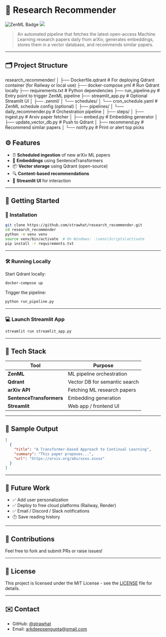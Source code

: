 # 🧠 Research Recommender

<p>
  <img src="https://blog.zenml.io/assets/logo_sq.png" alt="ZenML Badge"/>
  <img src="https://seeklogo.com/images/Q/qdrant-icon-logo-843D18553D-seeklogo.com.png"/>
</p>

> An automated pipeline that fetches the latest open-access Machine Learning research papers daily from arXiv, generates embeddings, stores them in a vector database, and recommends similar papers.

---

## 🗂 Project Structure

research_recommender/
│
├── Dockerfile.qdrant              # For deploying Qdrant container (for Railway or local use)
├── docker-compose.yml             # Run Qdrant locally
├── requirements.txt               # Python dependencies
├── run_pipeline.py                # Entry point to trigger ZenML pipeline
├── streamlit_app.py               # Optional Streamlit UI
│
├── .zenml/
│   └── schedules/
│       └── cron_schedule.yaml     # ZenML schedule config (optional)
│
├── pipelines/
│   └── daily_recommender.py       # Orchestration pipeline
│
├── steps/
│   ├── ingest.py                  # Arxiv paper fetcher
│   ├── embed.py                   # Embedding generator
│   ├── update_vector_db.py        # Push to Qdrant
│   ├── recommend.py               # Recommend similar papers
│   └── notify.py                  # Print or alert top picks


## ⚙️ Features

* ⏰ **Scheduled ingestion** of new arXiv ML papers
* 🧠 **Embeddings** using SentenceTransformers
* 📦 **Vector storage** using Qdrant (open-source)
* 🔍 **Content-based recommendations**
* 🎨 **Streamlit UI** for interaction

---

## 🚀 Getting Started

### 🔧 Installation

```bash
git clone https://github.com/strawhat/research_recommender.git
cd research_recommender
python -m venv venv
source venv/bin/activate  # On Windows: .\venv\Scripts\activate
pip install -r requirements.txt
```

---

### 🛠️ Running Locally

Start Qdrant locally:

```bash
docker-compose up
```

Trigger the pipeline:

```bash
python run_pipeline.py
```

---

### 💻 Launch Streamlit App

```bash
streamlit run streamlit_app.py
```

---

## 📌 Tech Stack

| Tool                     | Purpose                       |
| ------------------------ | ----------------------------- |
| **ZenML**                | ML pipeline orchestration     |
| **Qdrant**               | Vector DB for semantic search |
| **arXiv API**            | Fetching ML research papers   |
| **SentenceTransformers** | Embedding generation          |
| **Streamlit**            | Web app / frontend UI         |

---

## 🧪 Sample Output

```json
[
  {
    "title": "A Transformer-based Approach to Continual Learning",
    "summary": "This paper proposes...",
    "url": "https://arxiv.org/abs/xxxx.xxxxx"
  }
]
```

---

## 🧠 Future Work

* ✅ Add user personalization
* ✅ Deploy to free cloud platforms (Railway, Render)
* ✅ Email / Discord / Slack notifications
* 🕐 Save reading history

---

## 🙌 Contributions

Feel free to fork and submit PRs or raise issues!

---

## 📄 License

This project is licensed under the MIT License - see the [LICENSE](LICENSE) file for details.

---

## ✉️ Contact

* GitHub: [@strawhat](https://github.com/strawhat)
* Email: [arkdeepsengupta@gmail.com](mailto:your.email@example.com)

